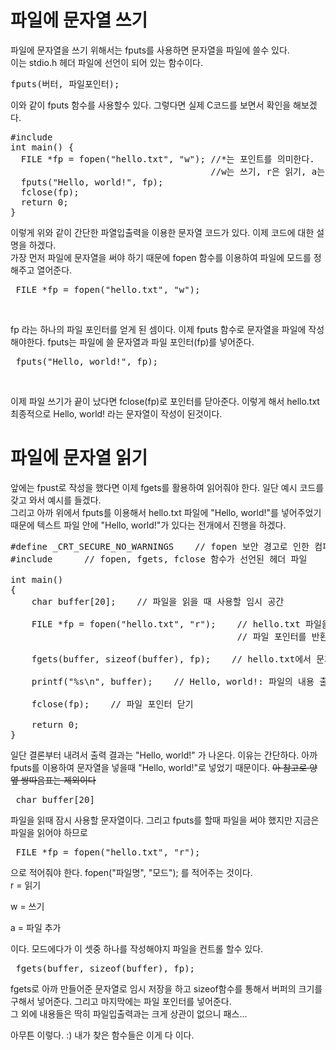 # 파일에 문자열 쓰기
파일에 문자열을 쓰기 위해서는 fputs를 사용하면 문자열을 파일에 쓸수 있다. <br/>
이는 stdio.h 헤더 파일에 선언이 되어 있는 함수이다. <br/>
<pre>
fputs(버터, 파일포인터);
</pre>
이와 같이 fputs 함수를 사용할수 있다. 그렇다면 실제 C코드를 보면서 확인을 해보겠다.
<pre>
#include <stdio.h>
int main() {
  FILE *fp = fopen("hello.txt", "w"); //*는 포인트를 의미한다.
                                      //w는 쓰기, r은 읽기, a는 추가
  fputs("Hello, world!", fp);
  fclose(fp);
  return 0;
}
</pre>
이렇게 위와 같이 간단한 파열입출력을 이용한 문자열 코드가 있다. 이제 코드에 대한 설명을 하겠다. <br/>
가장 먼저 파일에 문자열을 써야 하기 때문에 fopen 함수를 이용하여 파일에 모드를 정해주고 열어준다. <br/>
<pre> FILE *fp = fopen("hello.txt", "w"); </pre> <br/>
fp 라는 하나의 파일 포인터를 얻게 된 셈이다. 이제 fputs 함수로 문자열을 파일에 작성 해야한다. fputs는 파일에 쓸 문자열과 파일 포인터(fp)를 넣어준다. <br/>
<pre> fputs("Hello, world!", fp); </pre><br/>
이제 파일 쓰기가 끝이 났다면 fclose(fp)로 포인터를 닫아준다. 이렇게 해서 hello.txt 최종적으로 Hello, world! 라는 문자열이 작성이 된것이다.

# 파일에 문자열 읽기
앞에는 fpust로 작성을 했다면 이제 fgets를 활용하여 읽어줘야 한다. 일단 예시 코드를 갖고 와서 예시를 들겠다. <br/>
그리고 아까 위에서 fputs를 이용해서 hello.txt 파일에 "Hello, world!"를 넣어주었기 때문에 텍스트 파일 안에 "Hello, world!"가 있다는 전개에서 진행을 하겠다.
<pre>
#define _CRT_SECURE_NO_WARNINGS    // fopen 보안 경고로 인한 컴파일 에러 방지
#include <stdio.h>     // fopen, fgets, fclose 함수가 선언된 헤더 파일

int main()
{
    char buffer[20];    // 파일을 읽을 때 사용할 임시 공간

    FILE *fp = fopen("hello.txt", "r");    // hello.txt 파일을 읽기 모드로 열기.  
                                           // 파일 포인터를 반환

    fgets(buffer, sizeof(buffer), fp);    // hello.txt에서 문자열을 읽음

    printf("%s\n", buffer);    // Hello, world!: 파일의 내용 출력

    fclose(fp);    // 파일 포인터 닫기

    return 0;
}
</pre>
일단 결론부터 내려서 출력 결과는 "Hello, world!" 가 나온다. 이유는 간단하다. 아까 fputs를 이용하여 문자열을 넣을때 "Hello, world!"로 넣었기 때문이다. ~~아 참고로 양옆 쌍따음표는 제외이다~~ <br/>
<pre> char buffer[20] </pre>
파일을 읽때 잠시 사용할 문자열이다. 그리고 fputs를 할때 파일을 써야 했지만 지금은 파일을 읽어야 하므로 
<pre> FILE *fp = fopen("hello.txt", "r");  </pre>
으로 적어줘야 한다. fopen("파일명", "모드"); 를 적어주는 것이다. <br/>
r = 읽기 <p>
w = 쓰기 <p>
a = 파일 추가 <p>
이다. 모드에다가 이 셋중 하나를 작성해야지 파일을 컨트롤 할수 있다. <br/>
<pre> fgets(buffer, sizeof(buffer), fp); </pre>
fgets로 아까 만들어준 문자열로 임시 저장을 하고 sizeof함수를 통해서 버퍼의 크기를 구해서 넣어준다. 그리고 마지막에는 파일 포인터를 넣어준다. <br/>
그 외에 내용들은 딱히 파일입출력과는 크게 상관이 없으니 패스... <br/>

아무튼 이렇다. :) 내가 찾은 함수들은 이게 다 이다. 